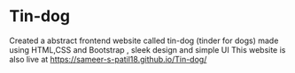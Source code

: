 # Tin-dog
Created a abstract frontend website called tin-dog (tinder for dogs) made using HTML,CSS and Bootstrap , sleek design and simple UI 
This website is also live at https://sameer-s-patil18.github.io/Tin-dog/
